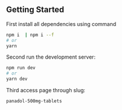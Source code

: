 ## Getting Started

First install all dependencies using command

```bash
npm i  | npm i --f
# or
yarn
```

Second run the development server:

```bash
npm run dev
# or
yarn dev
```

Third access page through slug:

```bash
panadol-500mg-tablets
```
